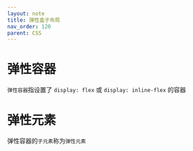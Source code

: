 ```yaml
---
layout: note
title: 弹性盒子布局
nav_order: 120
parent: CSS
---
```


# 弹性容器

`弹性容器`指设置了 `display: flex` 或 `display: inline-flex` 的容器

# 弹性元素

弹性容器的`子元素`称为`弹性元素`

